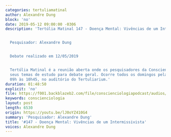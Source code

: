 ```yaml
---
categories: tertuliamatinal
author: Alexandre Dung
block: 'no'
date: 2019-05-12 09:00:00 -0306
description: 'Tertúlia Matinal 147 - Doença Mental: Vivências de um Intermissivista


  Pesquisador: Alexandre Dung


  Debate realizado em 12/05/2019


  Tertúlia Matinal é a reunião aberta onde os pesquisadores da Conscienciologia apresentam
  seus temas de estudo para debate geral. Ocorre todos os domingos pela manhã, das
  09h às 10h45, no auditório do Tertuliarium.'
duration: 01:48:50
explicit: 'no'
file: https://f001.backblazeb2.com/file/conscienciologiapodcast/audios/lJ0oYZ410G4.mp3
keywords: conscienciologia
layout: post
length: 6530
origin: https://youtu.be/lJ0oYZ410G4
summary: 'Pesquisador: Alexandre Dung'
title: '#147 - Doença Mental: Vivências de um Intermissivista'
voices: Alexandre Dung
---
```

